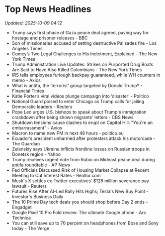 # Top News Headlines

_Updated: 2025-10-09 04:12_

- Trump says first phase of Gaza peace deal agreed, paving way for hostage and prisoner releases - BBC
- Son of missionaries accused of setting destructive Palisades fire - Los Angeles Times
- Comey’s Two Legal Challenges to His Indictment, Explained - The New York Times
- Trump Administration Live Updates: Strikes on Purported Drug Boats Are Said to Have Also Killed Colombians - The New York Times
- IRS tells employees furlough backpay guaranteed, while WH counters in memo - Axios
- What is antifa, the ‘terrorist’ group targeted by Donald Trump? - Financial Times
- Katie Porter’s viral videos plunge campaign into ‘disaster’ - Politico
- National Guard poised to enter Chicago as Trump calls for jailing Democratic leaders - Reuters
- Pope Leo urges U.S. bishops to speak about Trump's immigration crackdown after being shown migrants' letters - CBS News
- Shutdown tensions cause clashes to erupt on Capitol Hill: "You're an embarrassment" - Axios
- Macron to name new PM in next 48 hours - politico.eu
- Ecuador’s president unharmed after protesters attack his motorcade - The Guardian
- Zelenskiy says Ukraine inflicts frontline losses on Russian troops in Donetsk region - Yahoo
- Trump receives urgent note from Rubio on Mideast peace deal during antifa roundtable - AP News
- Fed Officials Discussed Risk of Housing Market Collapse at Recent Meeting to Cut Interest Rates - Realtor.com
- Musk's X settles ex-Twitter executives' $128 million severance pay lawsuit - Reuters
- Futures Rise After AI-Led Rally Hits Highs; Tesla's New Buy Point - Investor's Business Daily
- The 10 Prime Day tech deals you should shop before Day 2 ends - Engadget
- Google Pixel 10 Pro Fold review: The ultimate Google phone - Ars Technica
- You can still save up to 70 percent on headphones from Bose and Sony today - The Verge